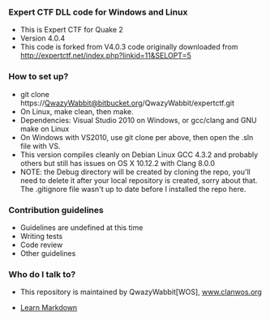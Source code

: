 ### Expert CTF DLL code for Windows and Linux ###

* This is Expert CTF for Quake 2
* Version 4.0.4
* This code is forked from V4.0.3 code originally downloaded from http://expertctf.net/index.php?linkid=11&SELOPT=5

### How to set up? ###

* git clone https://QwazyWabbit@bitbucket.org/QwazyWabbit/expertctf.git
* On Linux, make clean, then make.
* Dependencies: Visual Studio 2010 on Windows, or gcc/clang and GNU make on Linux
* On Windows with VS2010, use git clone per above, then open the .sln file with VS.
* This version compiles cleanly on Debian Linux GCC 4.3.2 and probably others but still has issues on OS X 10.12.2 with Clang 8.0.0
* NOTE: the Debug directory will be created by cloning the repo, you'll need to delete it after your local repository is created, sorry about that. The .gitignore file wasn't up to date before I installed the repo here.

### Contribution guidelines ###

* Guidelines are undefined at this time
* Writing tests
* Code review
* Other guidelines

### Who do I talk to? ###

* This repository is maintained by QwazyWabbit[WOS], www.clanwos.org

* [Learn Markdown](https://bitbucket.org/tutorials/markdowndemo)